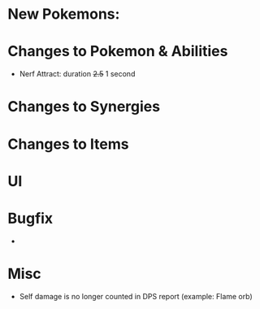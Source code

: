# New Pokemons:

# Changes to Pokemon & Abilities

- Nerf Attract: duration ~~2.5~~ 1 second

# Changes to Synergies

# Changes to Items

# UI


# Bugfix

- 
# Misc

- Self damage is no longer counted in DPS report (example: Flame orb)